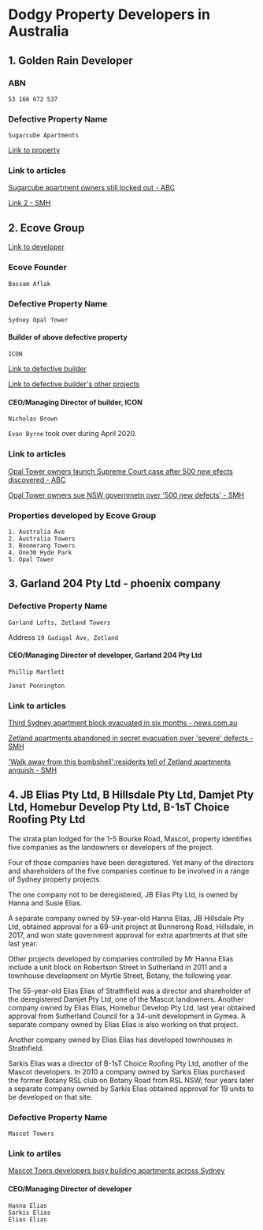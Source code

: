 # Dodgy Property Developers in Australia

## 1. Golden Rain Developer

### ABN

```
53 166 672 537
```

### Defective Property Name

```
Sugarcube Apartments
```

[Link to property](http://www.sugarcubehoneycomb.com.au/)

### Link to articles

[Sugarcube apartment owners still locked out - ABC](https://www.abc.net.au/news/2019-09-05/sugarcube-apartment-sydney-owners-still-locked-out/11477478)

[Link 2 - SMH](https://www.smh.com.au/national/nsw/what-sane-person-would-wait-five-years-hope-for-unit-owners-after-toxin-delay-20200513-p54sml.html)

## 2. Ecove Group

[Link to developer](http://www.ecove.com.au/)

### Ecove Founder
```
Bassam Aflak
```

### Defective Property Name

```
Sydney Opal Tower
```

#### Builder of above defective property

```
ICON
```

[Link to defective builder](https://icon.co/)

[Link to defective builder's other projects](https://icon.co/projects)

#### CEO/Managing Director of builder, ICON

```
Nicholas Brown
```

`Evan Byrne` took over during April 2020.

### Link to articles

[Opal Tower owners launch Supreme Court case after 500 new efects discovered - ABC](https://www.abc.net.au/news/2020-06-29/opal-tower-owners-launch-supreme-court-case-over-new-defects/12402444)

[Opal Tower owners sue NSW governmetn over '500 new defects' - SMH](https://www.smh.com.au/national/nsw/opal-tower-owners-sue-nsw-government-over-500-new-defects-20200629-p5578w.html)

### Properties developed by Ecove Group

```
1. Australia Ave
2. Australia Towers
3. Boomerang Towers
4. One30 Hyde Park
5. Opal Tower
```

## 3. Garland 204 Pty Ltd - phoenix company

### Defective Property Name

```
Garland Lofts, Zetland Towers

```

Address `19 Gadigal Ave, Zetland`

#### CEO/Managing Director of developer, Garland 204 Pty Ltd

```
Phillip Martlett

Janet Pennington
```

### Link to articles

[Third Sydney apartment block evacuated in six months - news.com.au](https://www.news.com.au/national/nsw-act/news/third-sydney-apartment-block-evacuated-in-six-months/news-story/443fd87b973d4b380eaac8bcda9a04b2)

[Zetland apartments abandoned in secret evacuation over 'severe' defects - SMH](https://www.smh.com.au/national/zetland-apartments-abandoned-in-secret-evacuation-over-severe-defects-20190709-p525lk.html)

['Walk away from this bombshell':residents tell of Zetland apartments anguish - SMH](https://www.smh.com.au/national/walk-away-from-this-bombshell-residents-tell-of-zetland-apartments-anguish-20190710-p5260v.html)

## 4. JB Elias Pty Ltd, B Hillsdale Pty Ltd, Damjet Pty Ltd, Homebur Develop Pty Ltd, B-1sT Choice Roofing Pty Ltd

The strata plan lodged for the 1-5 Bourke Road, Mascot, property identifies five companies as the landowners or developers of the project.

Four of those companies have been deregistered. Yet many of the directors and shareholders of the five companies continue to be involved in a range of Sydney property projects.

The one company not to be deregistered, JB Elias Pty Ltd, is owned by Hanna and Susie Elias.

A separate company owned by 59-year-old Hanna Elias, JB Hillsdale Pty Ltd, obtained approval for a 69-unit project at Bunnerong Road, Hillsdale, in 2017, and won state government approval for extra apartments at that site last year.

Other projects developed by companies controlled by Mr Hanna Elias include a unit block on Robertson Street in Sutherland in 2011 and a townhouse development on Myrtle Street, Botany, the following year.

The 55-year-old Elias Elias of Strathfield was a director and shareholder of the deregistered Damjet Pty Ltd, one of the Mascot landowners. Another company owned by Elias Elias, Homebur Develop Pty Ltd, last year obtained approval from Sutherland Council for a 34-unit development in Gymea. A separate company owned by Elias Elias is also working on that project.

Another company owned by Elias Elias has developed townhouses in Strathfield.

Sarkis Elias was a director of B-1sT Choice Roofing Pty Ltd, another of the Mascot developers. In 2010 a company owned by Sarkis Elias purchased the former Botany RSL club on Botany Road from RSL NSW; four years later a separate company owned by Sarkis Elias obtained approval for 19 units to be developed on that site.

### Defective Property Name

```
Mascot Towers
```

### Link to artiles

[Mascot Toers developers busy building apartments across Sydney](https://www.smh.com.au/national/nsw/mascot-towers-developers-busy-building-apartments-across-sydney-20190625-p5217s.html)

#### CEO/Managing Director of developer

```
Hanna Elias
Sarkis Elias
Elias Elias
```